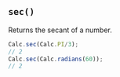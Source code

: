 ## `sec()`

Returns the secant of a number.

```javascript
Calc.sec(Calc.PI/3);
// 2
Calc.sec(Calc.radians(60));
// 2
```

